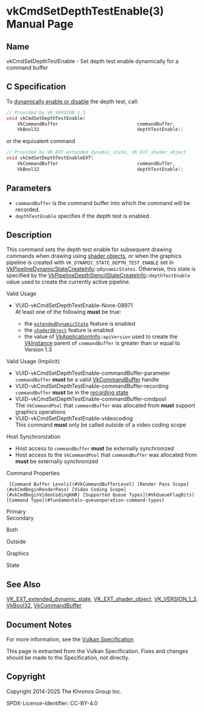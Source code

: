 # vkCmdSetDepthTestEnable(3) Manual Page

## Name

vkCmdSetDepthTestEnable - Set depth test enable dynamically for a command buffer



## [](#_c_specification)C Specification

To [dynamically enable or disable](https://registry.khronos.org/vulkan/specs/latest/html/vkspec.html#pipelines-dynamic-state) the depth test, call:

```c++
// Provided by VK_VERSION_1_3
void vkCmdSetDepthTestEnable(
    VkCommandBuffer                             commandBuffer,
    VkBool32                                    depthTestEnable);
```

or the equivalent command

```c++
// Provided by VK_EXT_extended_dynamic_state, VK_EXT_shader_object
void vkCmdSetDepthTestEnableEXT(
    VkCommandBuffer                             commandBuffer,
    VkBool32                                    depthTestEnable);
```

## [](#_parameters)Parameters

- `commandBuffer` is the command buffer into which the command will be recorded.
- `depthTestEnable` specifies if the depth test is enabled.

## [](#_description)Description

This command sets the depth test enable for subsequent drawing commands when drawing using [shader objects](https://registry.khronos.org/vulkan/specs/latest/html/vkspec.html#shaders-objects), or when the graphics pipeline is created with `VK_DYNAMIC_STATE_DEPTH_TEST_ENABLE` set in [VkPipelineDynamicStateCreateInfo](https://registry.khronos.org/vulkan/specs/latest/man/html/VkPipelineDynamicStateCreateInfo.html)::`pDynamicStates`. Otherwise, this state is specified by the [VkPipelineDepthStencilStateCreateInfo](https://registry.khronos.org/vulkan/specs/latest/man/html/VkPipelineDepthStencilStateCreateInfo.html)::`depthTestEnable` value used to create the currently active pipeline.

Valid Usage

- [](#VUID-vkCmdSetDepthTestEnable-None-08971)VUID-vkCmdSetDepthTestEnable-None-08971  
  At least one of the following **must** be true:
  
  - the [`extendedDynamicState`](#features-extendedDynamicState) feature is enabled
  - the [`shaderObject`](#features-shaderObject) feature is enabled
  - the value of [VkApplicationInfo](https://registry.khronos.org/vulkan/specs/latest/man/html/VkApplicationInfo.html)::`apiVersion` used to create the [VkInstance](https://registry.khronos.org/vulkan/specs/latest/man/html/VkInstance.html) parent of `commandBuffer` is greater than or equal to Version 1.3

Valid Usage (Implicit)

- [](#VUID-vkCmdSetDepthTestEnable-commandBuffer-parameter)VUID-vkCmdSetDepthTestEnable-commandBuffer-parameter  
  `commandBuffer` **must** be a valid [VkCommandBuffer](https://registry.khronos.org/vulkan/specs/latest/man/html/VkCommandBuffer.html) handle
- [](#VUID-vkCmdSetDepthTestEnable-commandBuffer-recording)VUID-vkCmdSetDepthTestEnable-commandBuffer-recording  
  `commandBuffer` **must** be in the [recording state](#commandbuffers-lifecycle)
- [](#VUID-vkCmdSetDepthTestEnable-commandBuffer-cmdpool)VUID-vkCmdSetDepthTestEnable-commandBuffer-cmdpool  
  The `VkCommandPool` that `commandBuffer` was allocated from **must** support graphics operations
- [](#VUID-vkCmdSetDepthTestEnable-videocoding)VUID-vkCmdSetDepthTestEnable-videocoding  
  This command **must** only be called outside of a video coding scope

Host Synchronization

- Host access to `commandBuffer` **must** be externally synchronized
- Host access to the `VkCommandPool` that `commandBuffer` was allocated from **must** be externally synchronized

Command Properties

     [Command Buffer Levels](#VkCommandBufferLevel) [Render Pass Scope](#vkCmdBeginRenderPass) [Video Coding Scope](#vkCmdBeginVideoCodingKHR) [Supported Queue Types](#VkQueueFlagBits) [Command Type](#fundamentals-queueoperation-command-types)

Primary  
Secondary

Both

Outside

Graphics

State

## [](#_see_also)See Also

[VK\_EXT\_extended\_dynamic\_state](https://registry.khronos.org/vulkan/specs/latest/man/html/VK_EXT_extended_dynamic_state.html), [VK\_EXT\_shader\_object](https://registry.khronos.org/vulkan/specs/latest/man/html/VK_EXT_shader_object.html), [VK\_VERSION\_1\_3](https://registry.khronos.org/vulkan/specs/latest/man/html/VK_VERSION_1_3.html), [VkBool32](https://registry.khronos.org/vulkan/specs/latest/man/html/VkBool32.html), [VkCommandBuffer](https://registry.khronos.org/vulkan/specs/latest/man/html/VkCommandBuffer.html)

## [](#_document_notes)Document Notes

For more information, see the [Vulkan Specification](https://registry.khronos.org/vulkan/specs/latest/html/vkspec.html#vkCmdSetDepthTestEnable)

This page is extracted from the Vulkan Specification. Fixes and changes should be made to the Specification, not directly.

## [](#_copyright)Copyright

Copyright 2014-2025 The Khronos Group Inc.

SPDX-License-Identifier: CC-BY-4.0